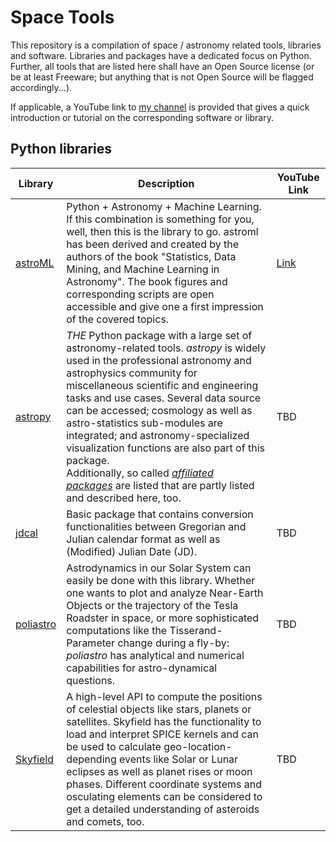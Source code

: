 # Space Tools

This repository is a compilation of space / astronomy related tools, libraries and software. Libraries and packages have a dedicated focus on Python. Further, all tools that are listed here shall have an Open Source license (or be at least Freeware; but anything that is not Open Source will be flagged accordingly...).

If applicable, a YouTube link to [my channel](https://www.youtube.com/c/Astroniz) is provided that gives a quick introduction or tutorial on the corresponding software or library.

## Python libraries

| Library                                              | Description                                                                                                                                                                                                                                                                                                                                                                                                                                                                                                                                                                 | YouTube Link |
| ---------------------------------------------------- | --------------------------------------------------------------------------------------------------------------------------------------------------------------------------------------------------------------------------------------------------------------------------------------------------------------------------------------------------------------------------------------------------------------------------------------------------------------------------------------------------------------------------------------------------------------------------- | ------------ |
| [astroML](https://www.astroml.org/)                  | Python + Astronomy + Machine Learning. If this combination is something for you, well, then this is the library to go. astroml has been derived and created by the authors of the book "Statistics, Data Mining, and Machine Learning in Astronomy". The book figures and corresponding scripts are open accessible and give one a first impression of the covered topics.                                                                                                                                                                                                  | [Link]()     |
| [astropy](https://www.astropy.org)                   | *THE* Python package with a large set of astronomy-related tools. *astropy* is widely used in the professional astronomy and astrophysics community for miscellaneous scientific and engineering tasks and use cases. Several data source can be accessed; cosmology as well as astro-statistics sub-modules are integrated; and astronomy-specialized visualization functions are also part of this package.<br/>Additionally, so called [*affiliated packages*](https://www.astropy.org/affiliated/index.html) are listed that are partly listed and described here, too. | TBD          |
| [jdcal](https://github.com/phn/jdcal)                | Basic package that contains conversion functionalities between Gregorian and Julian calendar format as well as (Modified) Julian Date (JD).                                                                                                                                                                                                                                                                                                                                                                                                                                 | TBD          |
| [poliastro](https://docs.poliastro.space/en/stable/) | Astrodynamics in our Solar System can easily be done with this library. Whether one wants to plot and analyze Near-Earth Objects or the trajectory of the Tesla Roadster in space, or more sophisticated computations like the Tisserand-Parameter change during a fly-by: *poliastro* has analytical and numerical capabilities for astro-dynamical questions.                                                                                                                                                                                                             | TBD          |
| [Skyfield](https://rhodesmill.org/skyfield/)         | A high-level API to compute the positions of celestial objects like stars, planets or satellites. Skyfield has the functionality to load and interpret SPICE kernels and can be used to calculate geo-location-depending events like Solar or Lunar eclipses as well as planet rises or moon phases. Different coordinate systems and osculating elements can be considered to get a detailed understanding of asteroids and comets, too.                                                                                                                                   | TBD          |
